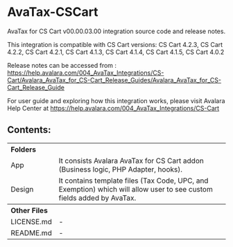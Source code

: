 # AvaTax-CSCart
AvaTax for CS Cart v00.00.03.00 integration source code and release notes.

This integration is compatible with CS Cart versions:
CS Cart 4.2.3, CS Cart 4.2.2, CS Cart 4.2.1, CS Cart 4.1.3, CS Cart 4.1.4, CS Cart 4.1.5, CS Cart 4.0.2

Release notes can be accessed from :
https://help.avalara.com/004_AvaTax_Integrations/CS-Cart/Avalara_AvaTax_for_CS-Cart_Release_Guides/Avalara_AvaTax_for_CS-Cart_Release_Guide

For user guide and exploring how this integration works, please visit Avalara Help Center at
https://help.avalara.com/004_AvaTax_Integrations/CS-Cart

Contents:
----------
 
<table>
<th colspan="2" align=left>Folders</th>
<tr><td>App</td><td>It consists Avalara AvaTax for CS Cart addon (Business logic, PHP Adapter, hooks).</td></tr>
<tr><td>Design</td><td>It contains template files (Tax Code, UPC, and Exemption) which will allow user to see custom fields added by AvaTax.</td></tr>
<th colspan="2" align=left>Other Files</th>
<tr><td>LICENSE.md</td><td>-</td></tr>
<tr><td>README.md</td><td>-</td></tr>
